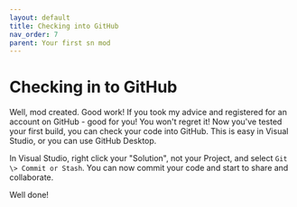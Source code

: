 ```yaml
---
layout: default
title: Checking into GitHub
nav_order: 7
parent: Your first sn mod
---
```


# Checking in to GitHub

Well, mod created. Good work! If you took my advice and registered for an account on GitHub - good for you! You won't regret it! Now you've tested your first build, you can check your code into GitHub. This is easy in Visual Studio, or you can use GitHub Desktop.

In Visual Studio, right click your "Solution", not your Project, and select `Git \> Commit or Stash`. You can now commit your code and start to share and collaborate.

Well done!
